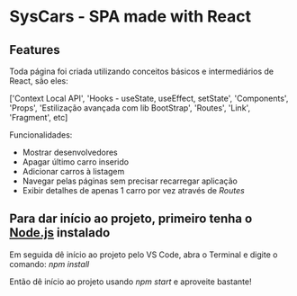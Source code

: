 <h1>SysCars - SPA made with React</h1>

<h2>Features</h2>

<p>Toda página foi criada utilizando conceitos básicos e intermediários de React, são eles:</p>
<p>['Context Local API', 'Hooks - useState, useEffect, setState', 'Components', 'Props', 'Estilização avançada com lib BootStrap', 'Routes', 'Link', 'Fragment', etc]</p>

<p>Funcionalidades:</p>
<ul>
  <li>Mostrar desenvolvedores</li>
  <li>Apagar último carro inserido</li>
  <li>Adicionar carros à listagem</li>
  <li>Navegar pelas páginas sem precisar recarregar aplicação</li>
  <li>Exibir detalhes de apenas 1 carro por vez através de <em>Routes</em></li>
</ul>

<h2>Para dar início ao projeto, primeiro tenha o <a href="https://nodejs.org/en/" target="_blank">Node.js</a> instalado</h2>
<p>Em seguida dê início ao projeto pelo VS Code, abra o Terminal e digite o comando: <em>npm install</em></p>
<p>Então dê início ao projeto usando <em>npm start</em> e aproveite bastante!</p>
